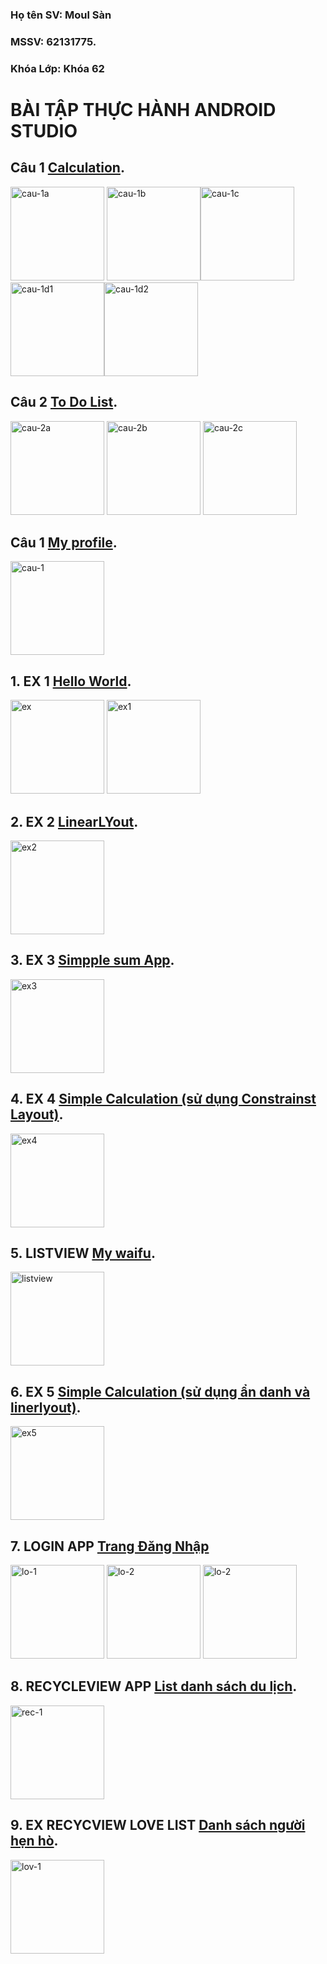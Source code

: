 ### Họ tên SV: Moul Sàn
### MSSV: 62131775.
### Khóa Lớp: Khóa 62

# BÀI TẬP THỰC HÀNH ANDROID STUDIO



## Câu 1 [Calculation](https://github.com/moulsan369/62131775-AndroidProgaming/tree/main/Cau1_CalculationApp/src/ntu62131775).
<img src="https://github.com/moulsan369/62131775-AndroidProgaming/blob/main/images/cau-1a.PNG" alt="cau-1a" width="150" /> <img src="https://github.com/moulsan369/62131775-AndroidProgaming/blob/main/images/cau-1b.PNG" alt="cau-1b" width="150" /><img src="https://github.com/moulsan369/62131775-AndroidProgaming/blob/main/images/cau-1c.PNG" alt="cau-1c" width="150" /><img src="https://github.com/moulsan369/62131775-AndroidProgaming/blob/main/images/cau-1d1.PNG" alt="cau-1d1" width="150" /><img src="https://github.com/moulsan369/62131775-AndroidProgaming/blob/main/images/cau-1d2.PNG" alt="cau-1d2" width="150" />

## Câu 2 [To Do List](https://github.com/moulsan369/62131775-AndroidProgaming/tree/main/Cau2_ToDoList/app/src/main).
<img src="https://github.com/moulsan369/62131775-AndroidProgaming/blob/main/images/cau-2a.jpg" alt="cau-2a" width="150" /> <img src="https://github.com/moulsan369/62131775-AndroidProgaming/blob/main/images/cau-2b.jpg" alt="cau-2b" width="150" /> <img src="https://github.com/moulsan369/62131775-AndroidProgaming/blob/main/images/cau-2c.jpg" alt="cau-2c" width="150" />

## Câu 1 [My profile](https://github.com/moulsan369/62131775-AndroidProgaming/tree/main/Cau3_profile/app/src/main).
<img src="https://github.com/moulsan369/62131775-AndroidProgaming/blob/main/images/cau-3.jpg" alt="cau-1" width="150" />


## 1. EX 1 [Hello World](https://github.com/moulsan369/62131775-AndroidProgaming/blob/main/BTHone/app/src/main/res/layout/ex_1.xml).
<img src="https://github.com/moulsan369/62131775-AndroidProgaming/blob/main/images/ex1.jpg" alt="ex" width="150" /> <img src="https://github.com/moulsan369/62131775-AndroidProgaming/blob/main/images/ex.jpg" alt="ex1" width="150" />

## 2. EX 2 [LinearLYout](https://github.com/moulsan369/62131775-AndroidProgaming/blob/main/BTHone/app/src/main/res/layout/ex_2.xml).
<img src="https://github.com/moulsan369/62131775-AndroidProgaming/blob/main/images/ex3.jpg" alt="ex2" width="150" />

## 3. EX 3 [Simpple sum App](https://github.com/moulsan369/62131775-AndroidProgaming/blob/main/BTHone/app/src/main/res/layout/ex_3.xml).
<img src="https://github.com/moulsan369/62131775-AndroidProgaming/blob/main/images/ex4.jpg" alt="ex3" width="150" />

## 4. EX 4 [Simple Calculation (sử dụng Constrainst Layout)](https://github.com/moulsan369/62131775-AndroidProgaming/blob/main/BTHone/app/src/main/res/layout/ex_4.xml).
<img src="https://github.com/moulsan369/62131775-AndroidProgaming/blob/main/images/ex5.jpg" alt="ex4" width="150" />

## 5. LISTVIEW [My waifu](https://github.com/moulsan369/62131775-AndroidProgaming/tree/main/BTHview/app/src/main).
<img src="https://github.com/moulsan369/62131775-AndroidProgaming/blob/main/images/1.PNG" alt="listview" width="150" />

## 6. EX 5 [Simple Calculation (sử dụng ẩn danh và linerlyout)](https://github.com/moulsan369/62131775-AndroidProgaming/tree/main/BTHtwo/app/src/main/java/com/ntu/bthtwo).
<img src="https://github.com/moulsan369/62131775-AndroidProgaming/blob/main/images/ex2.jpg" alt="ex5" width="150" />

## 7. LOGIN APP [Trang Đăng Nhập](https://github.com/moulsan369/62131775-AndroidProgaming/tree/main/LoginApp/app/src/main)
<img src="https://github.com/moulsan369/62131775-AndroidProgaming/blob/main/images/loginapp-1.jpg" alt="lo-1" width="150" /> <img src="https://github.com/moulsan369/62131775-AndroidProgaming/blob/main/images/hompage.jpg" alt="lo-2" width="150"> <img src="https://github.com/moulsan369/62131775-AndroidProgaming/blob/main/images/homepage-1.jpg" alt="lo-2" width="150">

## 8. RECYCLEVIEW APP [List danh sách du lịch](https://github.com/moulsan369/62131775-AndroidProgaming/tree/main/ListRecycView/app/src/main).
<img src="https://github.com/moulsan369/62131775-AndroidProgaming/blob/main/images/listRecycV.jpg" alt="rec-1" width="150">

## 9. EX RECYCVIEW LOVE LIST [Danh sách người hẹn hò](https://github.com/moulsan369/62131775-AndroidProgaming/tree/main/LoveList/app/src/main).
<img src="https://github.com/moulsan369/62131775-AndroidProgaming/blob/main/images/loveRecyc.jpg" alt="lov-1" width="150">
